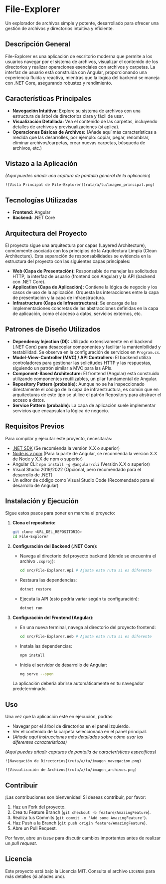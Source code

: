 # File-Explorer

Un explorador de archivos simple y potente, desarrollado para ofrecer una gestión de archivos y directorios intuitiva y eficiente.

## Descripción General

File-Explorer es una aplicación de escritorio moderna que permite a los usuarios navegar por el sistema de archivos, visualizar el contenido de los directorios y realizar operaciones esenciales con archivos y carpetas. La interfaz de usuario está construida con Angular, proporcionando una experiencia fluida y reactiva, mientras que la lógica del backend se maneja con .NET Core, asegurando robustez y rendimiento.

## Características Principales

*   **Navegación Intuitiva:** Explore su sistema de archivos con una estructura de árbol de directorios clara y fácil de usar.
*   **Visualización Detallada:** Vea el contenido de las carpetas, incluyendo detalles de archivos y previsualizaciones (si aplica).
*   **Operaciones Básicas de Archivos:** (Añade aquí más características a medida que las desarrolles, por ejemplo: copiar, pegar, renombrar, eliminar archivos/carpetas, crear nuevas carpetas, búsqueda de archivos, etc.)

## Vistazo a la Aplicación

*(Aquí puedes añadir una captura de pantalla general de la aplicación)*

`![Vista Principal de File-Explorer](ruta/a/tu/imagen_principal.png)`

## Tecnologías Utilizadas

*   **Frontend:** Angular
*   **Backend:** .NET Core

## Arquitectura del Proyecto

El proyecto sigue una arquitectura por capas (Layered Architecture), comúnmente asociada con los principios de la Arquitectura Limpia (Clean Architecture). Esta separación de responsabilidades se evidencia en la estructura del proyecto con las siguientes capas principales:

*   **Web (Capa de Presentación):** Responsable de manejar las solicitudes HTTP, la interfaz de usuario (frontend con Angular) y la API (backend con .NET Core).
*   **Application (Capa de Aplicación):** Contiene la lógica de negocio y los casos de uso de la aplicación. Orquesta las interacciones entre la capa de presentación y la capa de infraestructura.
*   **Infrastructure (Capa de Infraestructura):** Se encarga de las implementaciones concretas de las abstracciones definidas en la capa de aplicación, como el acceso a datos, servicios externos, etc.

## Patrones de Diseño Utilizados

*   **Dependency Injection (DI):** Utilizado extensivamente en el backend (.NET Core) para desacoplar componentes y facilitar la mantenibilidad y testabilidad. Se observa en la configuración de servicios en `Program.cs`.
*   **Model-View-Controller (MVC) / API Controllers:** El backend utiliza controladores para gestionar las solicitudes HTTP y las respuestas, siguiendo un patrón similar a MVC para las APIs.
*   **Component-Based Architecture:** El frontend (Angular) está construido utilizando componentes reutilizables, un pilar fundamental de Angular.
*   **Repository Pattern (probable):** Aunque no se ha inspeccionado directamente el código de la capa de infraestructura, es común que en arquitecturas de este tipo se utilice el patrón Repository para abstraer el acceso a datos.
*   **Service Pattern (probable):** La capa de aplicación suele implementar servicios que encapsulan la lógica de negocio.

## Requisitos Previos

Para compilar y ejecutar este proyecto, necesitarás:

*   [.NET SDK](https://dotnet.microsoft.com/download) (Se recomienda la versión X.X o superior)
*   [Node.js y npm](https://nodejs.org/) (Para la parte de Angular, se recomienda la versión X.X de Node y X.X de npm o superior)
*   Angular CLI: `npm install -g @angular/cli` (Versión X.X o superior)
*   Visual Studio 2019/2022 (Opcional, pero recomendado para el desarrollo de .NET)
*   Un editor de código como Visual Studio Code (Recomendado para el desarrollo de Angular)

## Instalación y Ejecución

Sigue estos pasos para poner en marcha el proyecto:

1.  **Clona el repositorio:**
    ```bash
    git clone <URL_DEL_REPOSITORIO>
    cd File-Explorer
    ```

2.  **Configuración del Backend (.NET Core):**
    *   Navega al directorio del proyecto backend (donde se encuentra el archivo `.csproj`):
        ```bash
        cd src/File-Explorer.Api # Ajusta esta ruta si es diferente
        ```
    *   Restaura las dependencias:
        ```bash
        dotnet restore
        ```
    *   Ejecuta la API (esto podría variar según tu configuración):
        ```bash
        dotnet run
        ```

3.  **Configuración del Frontend (Angular):**
    *   En una nueva terminal, navega al directorio del proyecto frontend:
        ```bash
        cd src/File-Explorer.Web # Ajusta esta ruta si es diferente
        ```
    *   Instala las dependencias:
        ```bash
        npm install
        ```
    *   Inicia el servidor de desarrollo de Angular:
        ```bash
        ng serve --open
        ```

    La aplicación debería abrirse automáticamente en tu navegador predeterminado.

## Uso

Una vez que la aplicación esté en ejecución, podrás:

*   Navegar por el árbol de directorios en el panel izquierdo.
*   Ver el contenido de la carpeta seleccionada en el panel principal.
*   *(Añade aquí instrucciones más detalladas sobre cómo usar las diferentes características)*

*(Aquí puedes añadir capturas de pantalla de características específicas)*

`![Navegación de Directorios](ruta/a/tu/imagen_navegacion.png)`

`![Visualización de Archivos](ruta/a/tu/imagen_archivos.png)`

## Contribuir

¡Las contribuciones son bienvenidas! Si deseas contribuir, por favor:

1.  Haz un Fork del proyecto.
2.  Crea tu Feature Branch (`git checkout -b feature/AmazingFeature`).
3.  Realiza tus Commits (`git commit -m 'Add some AmazingFeature'`).
4.  Haz Push a la Branch (`git push origin feature/AmazingFeature`).
5.  Abre un Pull Request.

Por favor, abre un *issue* para discutir cambios importantes antes de realizar un *pull request*.

## Licencia

Este proyecto está bajo la Licencia MIT. Consulta el archivo `LICENSE` para más detalles (si añades uno).